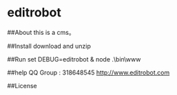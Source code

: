 # editrobot

##About
this is a cms。

##Install
download and unzip

##Run
set DEBUG=editrobot & node .\bin\www

##help
QQ Group : 318648545
http://www.editrobot.com

##License